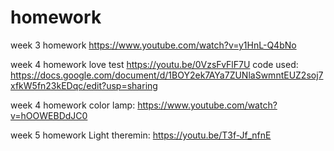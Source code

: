 # homework

week 3 homework https://www.youtube.com/watch?v=y1HnL-Q4bNo 

week 4 homework love test https://youtu.be/0VzsFvFlF7U 
code used: https://docs.google.com/document/d/1BOY2ek7AYa7ZUNlaSwmntEUZ2soj7xfkW5fn23kEDqc/edit?usp=sharing

week 4 homework color lamp: https://www.youtube.com/watch?v=hOOWEBDdJC0

week 5 homework Light theremin: https://youtu.be/T3f-Jf_nfnE
